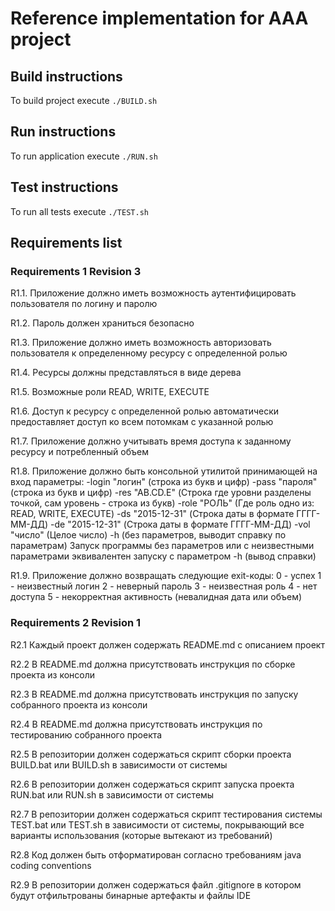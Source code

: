 # Reference implementation for AAA project

## Build instructions

To build project execute `./BUILD.sh`

## Run instructions

To run application execute `./RUN.sh`

## Test instructions

To run all tests execute `./TEST.sh`

## Requirements list

### Requirements 1 Revision 3

R1.1. Приложение должно иметь возможность аутентифицировать пользователя по логину и паролю

R1.2. Пароль должен храниться безопасно

R1.3. Приложение должно иметь возможность авторизовать пользователя к определенному ресурсу с определенной ролью

R1.4. Ресурсы должны представляться в виде дерева

R1.5. Возможные роли READ, WRITE, EXECUTE

R1.6. Доступ к ресурсу с определенной ролью автоматически предоставляет доступ ко всем потомкам с указанной ролью

R1.7. Приложение должно учитывать время доступа к заданному ресурсу и потребленный объем

R1.8. Приложение должно быть консольной утилитой принимающей на вход параметры:
-login "логин" (строка из букв и цифр)
-pass "пароля" (строка из букв и цифр)
-res "AB.CD.E" (Строка где уровни разделены точкой, сам уровень - строка из букв)
-role "РОЛЬ" (Где роль одно из: READ, WRITE, EXECUTE)
-ds "2015-12-31" (Строка даты в формате ГГГГ-ММ-ДД)
-de "2015-12-31" (Строка даты в формате ГГГГ-ММ-ДД)
-vol "число" (Целое число)
-h (без параметров, выводит справку по параметрам)
Запуск программы без параметров или с неизвестными параметрами эквивалентен запуску с параметром -h (вывод справки)

R1.9. Приложение должно возвращать следующие exit-коды:
0 - успех
1 - неизвестный логин
2 - неверный пароль
3 - неизвестная роль
4 - нет доступа
5 - некорректная активность (невалидная дата или объем)

### Requirements 2 Revision 1

R2.1 Каждый проект должен содержать README.md с описанием проект

R2.2 В README.md должна присутствовать инструкция по сборке проекта из консоли

R2.3 В README.md должна присутствовать инструкция по запуску собранного проекта из консоли

R2.4 В README.md должна присутствовать инструкция по тестированию собранного проекта

R2.5 В репозитории должен содержаться скрипт сборки проекта BUILD.bat или BUILD.sh в зависимости от системы

R2.6 В репозитории должен содержаться скрипт запуска проекта RUN.bat или RUN.sh в зависимости от системы

R2.7 В репозитории должен содержаться скрипт тестирования системы TEST.bat или TEST.sh в зависимости от системы, покрывающий все варианты использования (которые вытекают из требований)

R2.8 Код должен быть отформатирован согласно требованиям java coding conventions

R2.9 В репозитории должен содержаться файл .gitignore в котором будут отфильтрованы бинарные артефакты и файлы IDE
